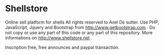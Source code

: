 # Shellstore
Online sell platform for shells
All rights reserved to Axel De sutter. Use PHP, JavaScript, Jquery and Bootstrap from http://www.getbootstrap.com .
Do not copy or use any part of this code or any part of this repository. More informations on http://www.shellstore.net .

Inscription free, free announces and paypal transaction.
